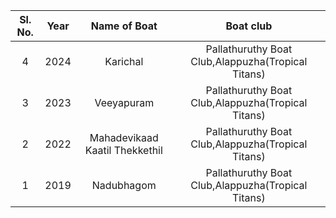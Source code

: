 | Sl. No.| Year| Name of Boat |  Boat club |
| :-------------: |:-------------:| :-----:|   :-----:| 
|4|2024|Karichal|Pallathuruthy Boat Club,Alappuzha(Tropical Titans)|
|3|2023|Veeyapuram|Pallathuruthy Boat Club,Alappuzha(Tropical Titans)|
|2 |2022|Mahadevikaad Kaatil Thekkethil|Pallathuruthy Boat Club,Alappuzha(Tropical Titans)
|1|2019|Nadubhagom|Pallathuruthy Boat Club,Alappuzha(Tropical Titans)



